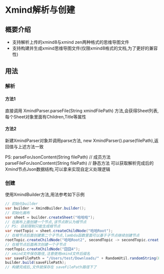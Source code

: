 # Xmind解析与创建

## 概要介绍

- 支持解析上传的xmind8与xmind zen两种格式的思维导图文件
- 支持构建并生成xmind思维导图文件(仅限xmind8格式的文档,为了更好的兼容性)

## 用法

### 解析

#### 方法1

直接调用 XmindParser.parseFile(String xmindFilePath) 方法,会获得Sheet列表,
每个Sheet对象里面有Children,Title等属性

#### 方法2

新建XmindParser对象并调用parse方法, new XmindParser().parse(filePath),返回值与上述方法一致

PS:
parseForJsonContent(String filePath)    // 成员方法
parseFileForJsonContent(String filePath) // 静态方法
可以获取解析完成后的Xmind节点Json数据结构,可以拿来实现自定义处理逻辑

### 创建

使用XmindBuilder方法,用法参考如下示例

```java
// 初始化builder
var builder = XmindBuilder.builder();
// 初始化画布
var sheet = builder.createSheet("哈哈哈");
// 在画布上面创建一个节点,该节点默认为根节点
// PS: 目前限制只能生成根节点
var rootTopic = sheet.createChildNode("哈哈Root");
// 在根节点后面创建第二个子节点,lambda函数里面可以基于子节点继续创建节点
rootTopic.createChildNode("哈哈Root2", secondTopic -> secondTopic.createChildNode("哈哈哈"));
// 在根节点后面再次创建一个子节点
rootTopic.createChildNode("囧囧4");
// xmind文件保存路径,注意使用xmind文件后缀名
var saveFilePath = "/Users/test/Downloads/" + RandomUtil.randomString(8) + ".xmind";
builder.build(saveFilePath);
// 构建完成后,文件就保存在 saveFilePath路径下了
```
